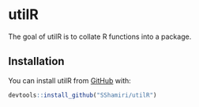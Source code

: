 
<!-- README.md is generated from README.Rmd. Please edit that file -->

# utilR

<!-- badges: start -->
<!-- badges: end -->

The goal of utilR is to collate R functions into a package.

## Installation

You can install utilR from [GitHub](https://github.com) with:

``` r
devtools::install_github("SShamiri/utilR")
```
